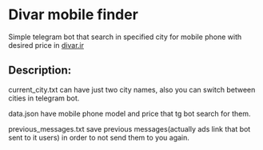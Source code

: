 # Divar mobile finder
Simple telegram bot that search in specified city for mobile phone with desired price in [divar.ir](divar.ir) 

## Description:
current_city.txt can have just two city names, also you can switch between cities in telegram bot.

data.json have mobile phone model and price that tg bot search for them.

previous_messages.txt save previous messages(actually ads link that bot sent to it users) in order to not send them to you again. 
